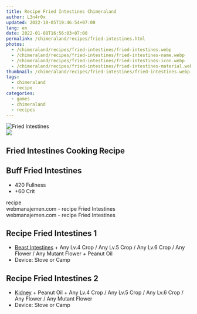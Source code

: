 ```yaml
---
title: Recipe Fried Intestines Chimeraland
author: L3n4r0x
updated: 2022-10-05T19:46:54+07:00
lang: en
date: 2022-01-08T16:56:03+07:00
permalink: /chimeraland/recipes/fried-intestines.html
photos:
  - /chimeraland/recipes/fried-intestines/fried-intestines.webp
  - /chimeraland/recipes/fried-intestines/fried-intestines-name.webp
  - /chimeraland/recipes/fried-intestines/fried-intestines-icon.webp
  - /chimeraland/recipes/fried-intestines/fried-intestines-material.webp
thumbnail: /chimeraland/recipes/fried-intestines/fried-intestines.webp
tags:
  - chimeraland
  - recipe
categories:
  - games
  - chimeraland
  - recipes
---
```


<link
  rel="stylesheet"
  href="https://rawcdn.githack.com/dimaslanjaka/Web-Manajemen/870a349/css/bootstrap-5-3-0-alpha3-wrapper.css"
/>
<section id="bootstrap-wrapper">
  <div data-bs-theme="dark">
    <div class="card mb-2">
      <div class="card-body">
        <div class="row g-0">
          <div class="col-sm-4 position-relative mb-2">
            <img
              src="https://www.webmanajemen.com/chimeraland/recipes/fried-intestines/fried-intestines-material.webp"
              class="card-img fit-cover w-100 h-100"
              alt="Fried Intestines"
              data-fancybox="true"
            />
          </div>
          <div class="col-sm-8 mb-2">
            <div class="card-body">
              <div class="d-flex flex-row align-items-center mb-3">
                <img
                  class="d-inline-block me-2"
                  src="https://www.webmanajemen.com/chimeraland/recipes/fried-intestines/fried-intestines-icon.webp"
                  width="auto"
                  height="auto"
                  style="vertical-align: middle"
                />
                <h2 class="fs-5">Fried Intestines Cooking Recipe</h2>
              </div>
              <h2 class="card-title fs-5">Buff Fried Intestines</h2>
              <div class="card-text">
                <ul>
                  <li>420 Fullness</li>
                  <li>+60 Crit</li>
                </ul>
              </div>
              <span class="badge rounded-pill">recipe</span>
            </div>
            <div class="card-footer text-end text-muted mt-auto">
              webmanajemen.com - recipe Fried Intestines
            </div>
          </div>
        </div>
      </div>
      <div class="card-footer text-end text-muted">
        webmanajemen.com - recipe Fried Intestines
      </div>
    </div>
    <div class="row mb-2">
      <div class="col-12 col-lg-6 recipe-item mb-2">
        <div class="card">
          <div class="card-body">
            <h2 class="card-title fs-5">Recipe Fried Intestines 1</h2>
            <div class="card-text">
              <ul>
                <li>
                  <a
                    class="text-decoration-none text-primary"
                    href="/chimeraland/materials/beast-intestines.html"
                    >Beast Intestines</a
                  ><span> + </span>Any Lv.4 Crop<span> / </span>Any Lv.5
                  Crop<span> / </span>Any Lv.6 Crop<span> / </span>Any
                  Flower<span> / </span>Any Mutant Flower<span> + </span>Peanut
                  Oil
                </li>
                <li>Device: Stove or Camp</li>
              </ul>
            </div>
          </div>
        </div>
      </div>
      <div class="col-12 col-lg-6 recipe-item mb-2">
        <div class="card">
          <div class="card-body">
            <h2 class="card-title fs-5">Recipe Fried Intestines 2</h2>
            <div class="card-text">
              <ul>
                <li>
                  <a
                    class="text-decoration-none text-primary"
                    href="/chimeraland/materials/kidney.html"
                    >Kidney</a
                  ><span> + </span>Peanut Oil<span> + </span>Any Lv.4 Crop<span>
                    / </span
                  >Any Lv.5 Crop<span> / </span>Any Lv.6 Crop<span> / </span>Any
                  Flower<span> / </span>Any Mutant Flower
                </li>
                <li>Device: Stove or Camp</li>
              </ul>
            </div>
          </div>
        </div>
      </div>
    </div>
  </div>
</section>